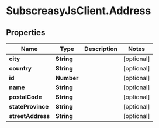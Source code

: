 # SubscreasyJsClient.Address

## Properties
Name | Type | Description | Notes
------------ | ------------- | ------------- | -------------
**city** | **String** |  | [optional] 
**country** | **String** |  | [optional] 
**id** | **Number** |  | [optional] 
**name** | **String** |  | [optional] 
**postalCode** | **String** |  | [optional] 
**stateProvince** | **String** |  | [optional] 
**streetAddress** | **String** |  | [optional] 



